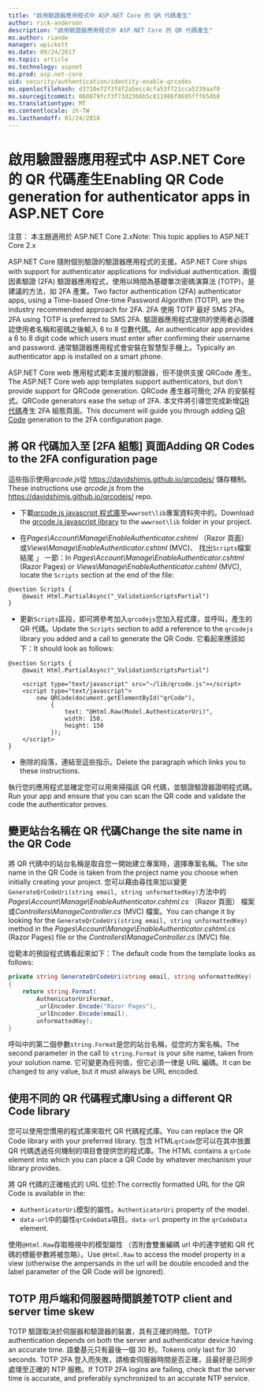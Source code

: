 ```yaml
---
title: "啟用驗證器應用程式中 ASP.NET Core 的 QR 代碼產生"
author: rick-anderson
description: "啟用驗證器應用程式中 ASP.NET Core 的 QR 代碼產生"
ms.author: riande
manager: wpickett
ms.date: 09/24/2017
ms.topic: article
ms.technology: aspnet
ms.prod: asp.net-core
uid: security/authentication/identity-enable-qrcodes
ms.openlocfilehash: d3710e72f3f4f2a5ecc4cfa53f721cca5239aa70
ms.sourcegitcommit: 060879fcf3f73d2366b5c811986f8695fff65db8
ms.translationtype: MT
ms.contentlocale: zh-TW
ms.lasthandoff: 01/24/2018
---
```

# <a name="enabling-qr-code-generation-for-authenticator-apps-in-aspnet-core"></a><span data-ttu-id="91fa9-103">啟用驗證器應用程式中 ASP.NET Core 的 QR 代碼產生</span><span class="sxs-lookup"><span data-stu-id="91fa9-103">Enabling QR Code generation for authenticator apps in ASP.NET Core</span></span>

<span data-ttu-id="91fa9-104">注意： 本主題適用於 ASP.NET Core 2.x</span><span class="sxs-lookup"><span data-stu-id="91fa9-104">Note: This topic applies to ASP.NET Core 2.x</span></span>

<span data-ttu-id="91fa9-105">ASP.NET Core 隨附個別驗證的驗證器應用程式的支援。</span><span class="sxs-lookup"><span data-stu-id="91fa9-105">ASP.NET Core ships with support for authenticator applications for individual authentication.</span></span> <span data-ttu-id="91fa9-106">兩個因素驗證 (2FA) 驗證器應用程式，使用以時間為基礎單次密碼演算法 (TOTP)，是建議的方法，如 2FA 產業。</span><span class="sxs-lookup"><span data-stu-id="91fa9-106">Two factor authentication (2FA) authenticator apps, using a Time-based One-time Password Algorithm (TOTP), are the industry recommended approach for 2FA.</span></span> <span data-ttu-id="91fa9-107">2FA 使用 TOTP 最好 SMS 2FA。</span><span class="sxs-lookup"><span data-stu-id="91fa9-107">2FA using TOTP is preferred to SMS 2FA.</span></span> <span data-ttu-id="91fa9-108">驗證器應用程式提供的使用者必須確認使用者名稱和密碼之後輸入 6 to 8 位數代碼。</span><span class="sxs-lookup"><span data-stu-id="91fa9-108">An authenticator app provides a 6 to 8 digit code which users must enter after confirming their username and password.</span></span> <span data-ttu-id="91fa9-109">通常驗證器應用程式會安裝在智慧型手機上。</span><span class="sxs-lookup"><span data-stu-id="91fa9-109">Typically an authenticator app is installed on a smart phone.</span></span>

<span data-ttu-id="91fa9-110">ASP.NET Core web 應用程式範本支援的驗證器，但不提供支援 QRCode 產生。</span><span class="sxs-lookup"><span data-stu-id="91fa9-110">The ASP.NET Core web app templates support authenticators, but don't provide support for QRCode generation.</span></span> <span data-ttu-id="91fa9-111">QRCode 產生器可簡化 2FA 的安裝程式。</span><span class="sxs-lookup"><span data-stu-id="91fa9-111">QRCode generators ease the setup of 2FA.</span></span> <span data-ttu-id="91fa9-112">本文件將引導您完成新增[QR 代碼](https://wikipedia.org/wiki/QR_code)產生 2FA 組態頁面。</span><span class="sxs-lookup"><span data-stu-id="91fa9-112">This document will guide you through adding [QR Code](https://wikipedia.org/wiki/QR_code) generation to the 2FA configuration page.</span></span>

## <a name="adding-qr-codes-to-the-2fa-configuration-page"></a><span data-ttu-id="91fa9-113">將 QR 代碼加入至 [2FA 組態] 頁面</span><span class="sxs-lookup"><span data-stu-id="91fa9-113">Adding QR Codes to the 2FA configuration page</span></span>

<span data-ttu-id="91fa9-114">這些指示使用*qrcode.js*從 https://davidshimjs.github.io/qrcodejs/ 儲存機制。</span><span class="sxs-lookup"><span data-stu-id="91fa9-114">These instructions use *qrcode.js* from the https://davidshimjs.github.io/qrcodejs/ repo.</span></span>

* <span data-ttu-id="91fa9-115">下載[qrcode.js javascript 程式庫](https://davidshimjs.github.io/qrcodejs/)至`wwwroot\lib`專案資料夾中的。</span><span class="sxs-lookup"><span data-stu-id="91fa9-115">Download the [qrcode.js javascript library](https://davidshimjs.github.io/qrcodejs/) to the `wwwroot\lib` folder in your project.</span></span>

* <span data-ttu-id="91fa9-116">在*Pages\Account\Manage\EnableAuthenticator.cshtml* （Razor 頁面） 或*Views\Manage\EnableAuthenticator.cshtml* (MVC)、 找出`Scripts`檔案結尾 」 一節：</span><span class="sxs-lookup"><span data-stu-id="91fa9-116">In *Pages\Account\Manage\EnableAuthenticator.cshtml* (Razor Pages) or *Views\Manage\EnableAuthenticator.cshtml* (MVC), locate the `Scripts` section at the end of the file:</span></span>

```cshtml
@section Scripts {
    @await Html.PartialAsync("_ValidationScriptsPartial")
}
```

* <span data-ttu-id="91fa9-117">更新`Scripts`區段，即可將參考加入`qrcodejs`您加入程式庫，並呼叫，產生的 QR 代碼。</span><span class="sxs-lookup"><span data-stu-id="91fa9-117">Update the `Scripts` section to add a reference to the `qrcodejs` library you added and a call to generate the QR Code.</span></span> <span data-ttu-id="91fa9-118">它看起來應該如下：</span><span class="sxs-lookup"><span data-stu-id="91fa9-118">It should look as follows:</span></span>

```cshtml
@section Scripts {
    @await Html.PartialAsync("_ValidationScriptsPartial")

    <script type="text/javascript" src="~/lib/qrcode.js"></script>
    <script type="text/javascript">
        new QRCode(document.getElementById("qrCode"),
            {
                text: "@Html.Raw(Model.AuthenticatorUri)",
                width: 150,
                height: 150
            });
    </script>
}
```

* <span data-ttu-id="91fa9-119">刪除的段落，連結至這些指示。</span><span class="sxs-lookup"><span data-stu-id="91fa9-119">Delete the paragraph which links you to these instructions.</span></span>

<span data-ttu-id="91fa9-120">執行您的應用程式並確定您可以用來掃描該 QR 代碼，並驗證驗證器證明程式碼。</span><span class="sxs-lookup"><span data-stu-id="91fa9-120">Run your app and ensure that you can scan the QR code and validate the code the authenticator proves.</span></span>

## <a name="change-the-site-name-in-the-qr-code"></a><span data-ttu-id="91fa9-121">變更站台名稱在 QR 代碼</span><span class="sxs-lookup"><span data-stu-id="91fa9-121">Change the site name in the QR Code</span></span>

<span data-ttu-id="91fa9-122">將 QR 代碼中的站台名稱是取自您一開始建立專案時，選擇專案名稱。</span><span class="sxs-lookup"><span data-stu-id="91fa9-122">The site name in the QR Code is taken from the project name you choose when initially creating your project.</span></span> <span data-ttu-id="91fa9-123">您可以藉由尋找來加以變更`GenerateQrCodeUri(string email, string unformattedKey)`方法中的*Pages\Account\Manage\EnableAuthenticator.cshtml.cs* （Razor 頁面） 檔案或*Controllers\ManageController.cs* (MVC) 檔案。</span><span class="sxs-lookup"><span data-stu-id="91fa9-123">You can change it by looking for the `GenerateQrCodeUri(string email, string unformattedKey)` method in the *Pages\Account\Manage\EnableAuthenticator.cshtml.cs* (Razor Pages) file or the *Controllers\ManageController.cs* (MVC) file.</span></span> 

<span data-ttu-id="91fa9-124">從範本的預設程式碼看起來如下：</span><span class="sxs-lookup"><span data-stu-id="91fa9-124">The default code from the template looks as follows:</span></span>

```c#
private string GenerateQrCodeUri(string email, string unformattedKey)
{
    return string.Format(
        AuthenicatorUriFormat,
        _urlEncoder.Encode("Razor Pages"),
        _urlEncoder.Encode(email),
        unformattedKey);
}
```

<span data-ttu-id="91fa9-125">呼叫中的第二個參數`string.Format`是您的站台名稱，從您的方案名稱。</span><span class="sxs-lookup"><span data-stu-id="91fa9-125">The second parameter in the call to `string.Format` is your site name, taken from your solution name.</span></span> <span data-ttu-id="91fa9-126">它可變更為任何值，但它必須一律是 URL 編碼。</span><span class="sxs-lookup"><span data-stu-id="91fa9-126">It can be changed to any value, but it must always be URL encoded.</span></span>

## <a name="using-a-different-qr-code-library"></a><span data-ttu-id="91fa9-127">使用不同的 QR 代碼程式庫</span><span class="sxs-lookup"><span data-stu-id="91fa9-127">Using a different QR Code library</span></span>

<span data-ttu-id="91fa9-128">您可以使用您慣用的程式庫來取代 QR 代碼程式庫。</span><span class="sxs-lookup"><span data-stu-id="91fa9-128">You can replace the QR Code library with your preferred library.</span></span> <span data-ttu-id="91fa9-129">包含 HTML`qrCode`您可以在其中放置 QR 代碼透過任何機制的項目會提供您的程式庫。</span><span class="sxs-lookup"><span data-stu-id="91fa9-129">The HTML contains a `qrCode` element into which you can place a QR Code by whatever mechanism your library provides.</span></span>

<span data-ttu-id="91fa9-130">將 QR 代碼的正確格式的 URL 位於:</span><span class="sxs-lookup"><span data-stu-id="91fa9-130">The correctly formatted URL for the QR Code is available in the:</span></span>

* <span data-ttu-id="91fa9-131">`AuthenticatorUri`模型的屬性。</span><span class="sxs-lookup"><span data-stu-id="91fa9-131">`AuthenticatorUri` property of the model.</span></span>
* <span data-ttu-id="91fa9-132">`data-url`中的屬性`qrCodeData`項目。</span><span class="sxs-lookup"><span data-stu-id="91fa9-132">`data-url` property in the `qrCodeData` element.</span></span> 

<span data-ttu-id="91fa9-133">使用`@Html.Raw`存取檢視中的模型屬性 （否則會雙重編碼 url 中的連字號和 QR 代碼的標籤參數將被忽略）。</span><span class="sxs-lookup"><span data-stu-id="91fa9-133">Use `@Html.Raw` to access the model property in a view (otherwise the ampersands in the url will be double encoded and the label parameter of the QR Code will be ignored).</span></span>

## <a name="totp-client-and-server-time-skew"></a><span data-ttu-id="91fa9-134">TOTP 用戶端和伺服器時間誤差</span><span class="sxs-lookup"><span data-stu-id="91fa9-134">TOTP client and server time skew</span></span>

<span data-ttu-id="91fa9-135">TOTP 驗證取決於伺服器和驗證器的裝置，具有正確的時間。</span><span class="sxs-lookup"><span data-stu-id="91fa9-135">TOTP authentication depends on both the server and authenticator device having an accurate time.</span></span> <span data-ttu-id="91fa9-136">語彙基元只有最後一個 30 秒。</span><span class="sxs-lookup"><span data-stu-id="91fa9-136">Tokens only last for 30 seconds.</span></span> <span data-ttu-id="91fa9-137">TOTP 2FA 登入而失敗，請檢查伺服器時間是否正確，且最好是已同步處理至正確的 NTP 服務。</span><span class="sxs-lookup"><span data-stu-id="91fa9-137">If TOTP 2FA logins are failing, check that the server time is accurate, and preferably synchronized to an accurate NTP service.</span></span>
